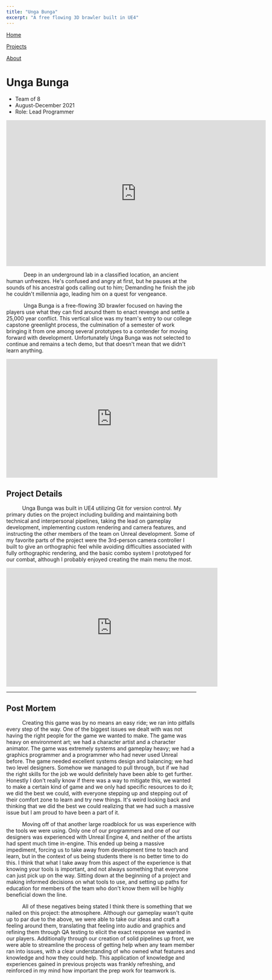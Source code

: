```yaml
---
title: "Unga Bunga"
excerpt: "A free flowing 3D brawler built in UE4"
---
```


<!--
   Copyright 2022 Henry R. Chronowski

   Built from Daniel Buckstein's template at https://dbuckstein.github.io/

   Licensed under the Apache License, Version 2.0 (the "License");
   you may not use this file except in compliance with the License.
   You may obtain a copy of the License at

       http://www.apache.org/licenses/LICENSE-2.0

   Unless required by applicable law or agreed to in writing, software
   distributed under the License is distributed on an "AS IS" BASIS,
   WITHOUT WARRANTIES OR CONDITIONS OF ANY KIND, either express or implied.
   See the License for the specific language governing permissions and
   limitations under the License.
-->


<script src="https://polyfill.io/v3/polyfill.min.js?features=es6"></script>
<script id="MathJax-script" async src="https://cdn.jsdelivr.net/npm/mathjax@3/es5/tex-mml-chtml.js"></script>


[Home](/projects/../)

<!--
[Blog](/blog/)
-->

[Projects](/projects/)

[About](/about/)


# Unga Bunga

- Team of 8
- August-December 2021
- Role: Lead Programmer

<iframe width="688" height="387" src="https://www.youtube.com/embed/fMWHMkPOzug" title="YouTube video player" frameborder="0" allow="accelerometer; autoplay; clipboard-write; encrypted-media; gyroscope; picture-in-picture" allowfullscreen></iframe>

    Deep in an underground lab in a classified location, an ancient human unfreezes. He's confused and angry at first, but he pauses at the sounds of his ancestral gods calling out to him; Demanding he finish the job he couldn't millennia ago, leading him on a quest for vengeance.

    Unga Bunga is a free-flowing 3D brawler focused on having the players use what they can find around them to enact revenge and settle a 25,000 year conflict. This vertical slice was my team's entry to our college capstone greenlight process, the culmination of a semester of work bringing it from one among several prototypes to a contender for moving forward with development. Unfortunately Unga Bunga was not selected to continue and remains a tech demo, but that doesn't mean that we didn't learn anything.

<iframe width="560" height="315" src="https://www.youtube.com/embed/okeuPHWAiZs" title="YouTube video player" frameborder="0" allow="accelerometer; autoplay; clipboard-write; encrypted-media; gyroscope; picture-in-picture" allowfullscreen></iframe>

<!--
## Related Blog Posts
- Main Menu Screen (Add Link|WIP)
-->

## Project Details

   Unga Bunga was built in UE4 utilizing Git for version control. My primary duties on the project including building and maintaining both technical and interpersonal pipelines, taking the lead on gameplay development, implementing custom rendering and camera features, and instructing the other members of the team on Unreal development. Some of my favorite parts of the project were the 3rd-person camera controller I built to give an orthographic feel while avoiding difficulties associated with fully orthographic rendering, and the basic combo system I prototyped for our combat, although I probably enjoyed creating the main menu the most.

<iframe width="560" height="315" src="https://youtu.be/5dmeaDYMFdE" title="YouTube video player" frameborder="0" allow="accelerometer; autoplay; clipboard-write; encrypted-media; gyroscope; picture-in-picture" allowfullscreen></iframe>

---

## Post Mortem

   Creating this game was by no means an easy ride; we ran into pitfalls every step of the way. One of the biggest issues we dealt with was not having the right people for the game we wanted to make. The game was heavy on environment art; we had a character artist and a character animator. The game was extremely systems and gameplay heavy; we had a graphics programmer and a programmer who had never used Unreal before. The game needed excellent systems design and balancing; we had two level designers. Somehow we managed to pull through, but if we had the right skills for the job we would definitely have been able to get further. Honestly I don't really know if there was a way to mitigate this, we wanted to make a certain kind of game and we only had specific resources to do it; we did the best we could, with everyone stepping up and stepping out of their comfort zone to learn and try new things. It's weird looking back and thinking that we did the best we could realizing that we had such a massive issue but I am proud to have been a part of it.

   Moving off of that another large roadblock for us was experience with the tools we were using. Only one of our programmers and one of our designers was experienced with Unreal Engine 4, and neither of the artists had spent much time in-engine. This ended up being a massive impediment, forcing us to take away from development time to teach and learn, but in the context of us being students there is no better time to do this. I think that what I take away from this aspect of the experience is that knowing your tools is important, and not always something that everyone can just pick up on the way. Sitting down at the beginning of a project and making informed decisions on what tools to use, and setting up paths for education for members of the team who don't know them will be highly beneficial down the line.

   All of these negatives being stated I think there is something that we nailed on this project: the atmosphere. Although our gameplay wasn't quite up to par due to the above, we were able to take our ideas and craft a feeling around them, translating that feeling into audio and graphics and refining them through QA testing to elicit the exact response we wanted in our players. Additionally through our creation of solid pipelines up front, we were able to streamline the process of getting help when any team member ran into issues, with a clear understanding of who owned what features and knowledge and how they could help. This application of knowledge and experiences gained in previous projects was frankly refreshing, and reinforced in my mind how important the prep work for teamwork is.

<!--
***Henry Chronowski***
-->